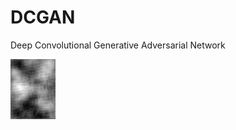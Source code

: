 # DCGAN
Deep Convolutional Generative Adversarial Network

![alt text](https://github.com/kimx3314/DCGAN/blob/master/DCGAN.gif)
